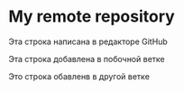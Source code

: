 # My remote repository 

Эта строка написана в редакторе GitHub

Эта строка добавлена в побочной ветке

Это строка обавленв в другой ветке